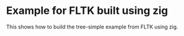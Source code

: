# Example for FLTK built using zig
This shows how to build the tree-simple example from FLTK using zig.